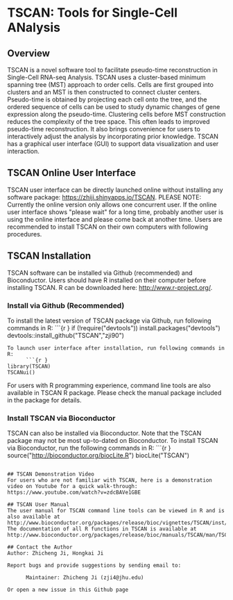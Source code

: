 TSCAN: Tools for Single-Cell ANalysis
====
      
## Overview
TSCAN is a novel software tool to facilitate pseudo-time reconstruction in Single-Cell RNA-seq Analysis. TSCAN uses a cluster-based minimum spanning tree (MST) approach to order cells. Cells are first grouped into clusters and an MST is then constructed to connect cluster centers. Pseudo-time is obtained by projecting each cell onto the tree, and the ordered sequence of cells can be used to study dynamic changes of gene expression along the pseudo-time. Clustering cells before MST construction reduces the complexity of the tree space. This often leads to improved pseudo-time reconstruction. It also brings convenience for users to interactively adjust the analysis by incorporating prior knowledge. TSCAN has a graphical user interface (GUI) to support data visualization and user interaction.

## TSCAN Online User Interface
TSCAN user interface can be directly launched online without installing any software package: https://zhiji.shinyapps.io/TSCAN. PLEASE NOTE: Currently the online version only allows one concurrent user. If the online user interface shows "please wait" for a long time, probably another user is using the online interface and please come back at another time. Users are recommended to install TSCAN on their own computers with following procedures.

## TSCAN Installation

TSCAN software can be installed via Github (recommended) and Bioconductor. 
Users should have R installed on their computer before installing TSCAN. R can be downloaded here: http://www.r-project.org/.

### Install  via Github (Recommended)
To install the latest version of TSCAN package via Github, run following commands in R:
      ```{r }
if (!require("devtools"))
      install.packages("devtools")
devtools::install_github("TSCAN","zji90")
```
To launch user interface after installation, run following commands in R:
      ```{r }
library(TSCAN)
TSCANui()
```
For users with R programming experience, command line tools are also available in TSCAN R package. Please check the manual package included in the package for details.

### Install TSCAN via Bioconductor
TSCAN can also be installed via Bioconductor. Note that the TSCAN package may not be most up-to-dated on Bioconductor. To install TSCAN via Bioconductor, run the following commands in R:
      ```{r }
source("http://bioconductor.org/biocLite.R")
biocLite("TSCAN")
```

## TSCAN Demonstration Video
For users who are not familiar with TSCAN, here is a demonstration video on Youtube for a quick walk-through: https://www.youtube.com/watch?v=zdcBAVe1GBE

## TSCAN User Manual
The user manual for TSCAN command line tools can be viewed in R and is also available at http://www.bioconductor.org/packages/release/bioc/vignettes/TSCAN/inst/doc/TSCAN.pdf. The documentation of all R functions in TSCAN is available at http://www.bioconductor.org/packages/release/bioc/manuals/TSCAN/man/TSCAN.pdf.

## Contact the Author
Author: Zhicheng Ji, Hongkai Ji

Report bugs and provide suggestions by sending email to:
      
      Maintainer: Zhicheng Ji (zji4@jhu.edu)

Or open a new issue in this Github page
